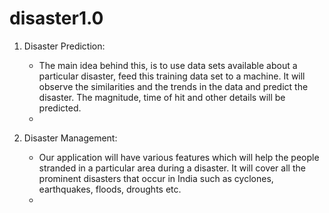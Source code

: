 # disaster1.0
1. Disaster Prediction:
   - The main idea behind this, is to use data sets available about a particular disaster, feed this training data set to a machine. It          will observe the similarities and the trends in the data and predict the disaster. The magnitude, time of hit and other details will        be predicted.
   - 
  
2. Disaster Management:
   - Our application will have various features which will help the people stranded in a particular area during a disaster. It will cover all the prominent disasters that occur in India such as cyclones, earthquakes, floods, droughts etc.
   - 

